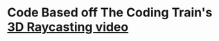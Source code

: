 # Code Based off The Coding Train's [3D Raycasting video](https://www.youtube.com/watch?v=vYgIKn7iDH8)
